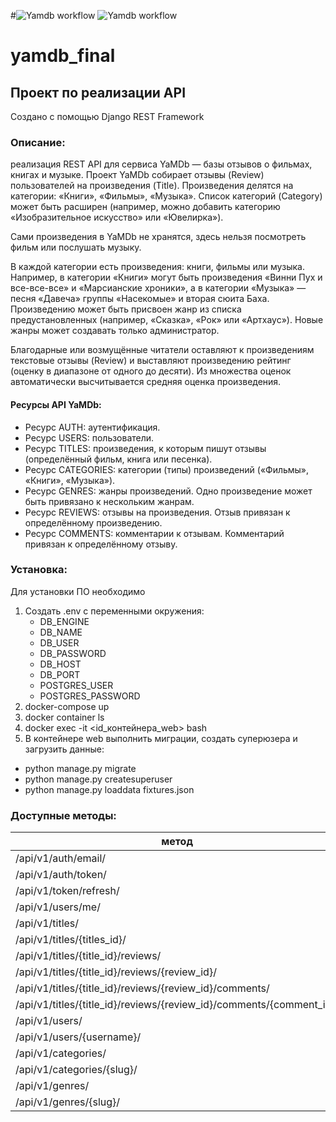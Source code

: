 #![Yamdb workflow](https://github.com/SvetlanaIa/yamdb_final/workflows/yamdbworkflow/badge.svg)
![Yamdb workflow](https://github.com/SvetlanaIa/yamdb_final/workflows/yamdb%20workflow/badge.svg)

# yamdb_final
## Проект по реализации API

Создано с помощью Django REST Framework

### Описание:
реализация REST API для сервиса YaMDb — базы отзывов о фильмах, книгах и музыке. Проект YaMDb собирает отзывы (Review) пользователей на произведения (Title). Произведения делятся на категории: «Книги», «Фильмы», «Музыка». Список категорий (Category) может быть расширен (например, можно добавить категорию «Изобразительное искусство» или «Ювелирка»).

Сами произведения в YaMDb не хранятся, здесь нельзя посмотреть фильм или послушать музыку.

В каждой категории есть произведения: книги, фильмы или музыка. Например, в категории «Книги» могут быть произведения «Винни Пух и все-все-все» и «Марсианские хроники», а в категории «Музыка» — песня «Давеча» группы «Насекомые» и вторая сюита Баха. Произведению может быть присвоен жанр из списка предустановленных (например, «Сказка», «Рок» или «Артхаус»). Новые жанры может создавать только администратор.

Благодарные или возмущённые читатели оставляют к произведениям текстовые отзывы (Review) и выставляют произведению рейтинг (оценку в диапазоне от одного до десяти). Из множества оценок автоматически высчитывается средняя оценка произведения.

#### Ресурсы API YaMDb:
* Ресурс AUTH: аутентификация.
* Ресурс USERS: пользователи.
* Ресурс TITLES: произведения, к которым пишут отзывы (определённый фильм, книга или песенка).
* Ресурс CATEGORIES: категории (типы) произведений («Фильмы», «Книги», «Музыка»).
* Ресурс GENRES: жанры произведений. Одно произведение может быть привязано к нескольким жанрам.
* Ресурс REVIEWS: отзывы на произведения. Отзыв привязан к определённому произведению.
* Ресурс COMMENTS: комментарии к отзывам. Комментарий привязан к определённому отзыву.

### Установка:
Для установки ПО необходимо 
1. Создать .env с переменными окружения:
    - DB_ENGINE
    - DB_NAME
    - DB_USER
    - DB_PASSWORD
    - DB_HOST
    - DB_PORT
    - POSTGRES_USER
    - POSTGRES_PASSWORD
2. docker-compose up
3. docker container ls 
4. docker exec -it <id_контейнера_web> bash
5. В контейнере web выполнить миграции, создать суперюзера и загрузить данные:
- python manage.py migrate
- python manage.py createsuperuser
- python manage.py loaddata fixtures.json


### Доступные методы:
метод                                                         | GET | POST | PUT | PATCH | DEL |
--------------------------------------------------------------|-----|------|-----|-------|-----|
/api/v1/auth/email/ | - | V | - | - | - |
/api/v1/auth/token/| - | V | - | - | - |
/api/v1/token/refresh/ | - | V | - | - | - |
/api/v1/users/me/| V | - | - | V | - |
/api/v1/titles/ | V | V | - | - | - |
/api/v1/titles/{titles_id}/ | V | - | - | V | V |
/api/v1/titles/{title_id}/reviews/  | V | V | - | - | - |
/api/v1/titles/{title_id}/reviews/{review_id}/ | V | - | - | V | V |
/api/v1/titles/{title_id}/reviews/{review_id}/comments/ | V | V | - | - | - |
/api/v1/titles/{title_id}/reviews/{review_id}/comments/{comment_id}/ | V | - | - | V | V |
/api/v1/users/ | V | V | - | - | - |
/api/v1/users/{username}/ | V | - | - | V | V |
/api/v1/categories/ | V | V | - | - | - |
/api/v1/categories/{slug}/ | - | - | - | - | V |
/api/v1/genres/ | V | V | - | - | - |
/api/v1/genres/{slug}/ | - | - | - | - | V |
